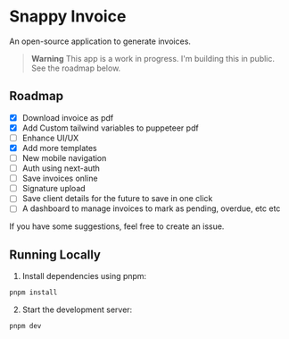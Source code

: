 # Snappy Invoice

An open-source application to generate invoices.

> **Warning**
> This app is a work in progress. I'm building this in public.
> See the roadmap below.

## Roadmap

- [x] Download invoice as pdf
- [x] Add Custom tailwind variables to puppeteer pdf
- [ ] Enhance UI/UX
- [x] Add more templates
- [ ] New mobile navigation
- [ ] Auth using next-auth
- [ ] Save invoices online
- [ ] Signature upload
- [ ] Save client details for the future to save in one click
- [ ] A dashboard to manage invoices to mark as pending, overdue, etc etc

If you have some suggestions, feel free to create an issue.

## Running Locally

1. Install dependencies using pnpm:

```sh
pnpm install
```

2. Start the development server:

```sh
pnpm dev
```

